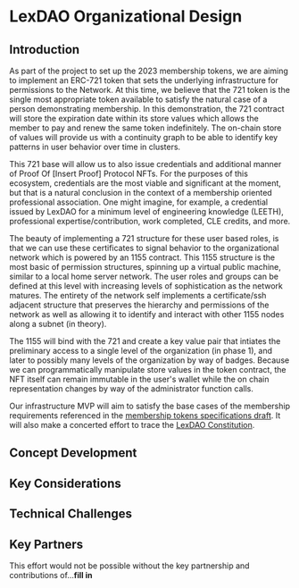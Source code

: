 # LexDAO Organizational Design

## Introduction
As part of the project to set up the 2023 membership tokens, we are aiming to implement an ERC-721 token that sets the underlying infrastructure for permissions to the Network.  At this time, we believe that the 721 token is the single most appropriate token available to satisfy the natural case of a person demonstrating membership.  In this demonstration, the 721 contract will store the expiration date within its store values which allows the member to pay and renew the same token indefinitely.  The on-chain store of values will provide us with a continuity graph to be able to identify key patterns in user behavior over time in clusters.

This 721 base will allow us to also issue credentials and additional manner of Proof Of [Insert Proof] Protocol NFTs.  For the purposes of this ecosystem, credentials are the most viable and significant at the moment, but that is a natural conclusion in the context of a membership oriented professional association.  One might imagine, for example, a credential issued by LexDAO for a minimum level of engineering knowledge (LEETH), professional expertise/contribution, work completed, CLE credits, and more.  

The beauty of implementing a 721 structure for these user based roles, is that we can use these certificates to signal behavior to the organizational network which is powered by an 1155 contract.  This 1155 structure is the most basic of permission structures, spinning up a virtual public machine, similar to a local home server network.  The user roles and groups can be defined at this level with increasing levels of sophistication as the network matures.  The entirety of the network self implements a certificate/ssh adjacent structure that preserves the hierarchy and permissions of the network as well as allowing it to identify and interact with other 1155 nodes along a subnet (in theory).

The 1155 will bind with the 721 and create a key value pair that intiates the preliminary access to a single level of the organization (in phase 1), and later to possibly many levels of the organization by way of badges.  Because we can programmatically manipulate store values in the token contract, the NFT itself can remain immutable in the user's wallet while the on chain representation changes by way of the administrator function calls.

Our infrastructure MVP will aim to satisfy the base cases of the membership requirements referenced in the [membership tokens specifications draft](https://github.com/cimplylimited/LexDAO-MembershipToken-2023).  It will also make a concerted effort to trace the [LexDAO Constitution](https://github.com/lexDAO/LexDAO-Constitution/blob/master/LexDAO-Constitution%20v02.md).

## Concept Development

## Key Considerations

## Technical Challenges

## Key Partners
This effort would not be possible without the key partnership and contributions of...**fill in**

